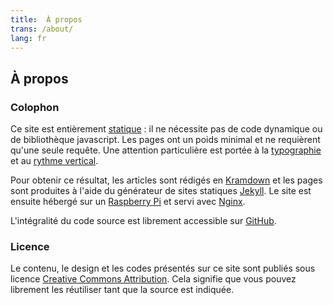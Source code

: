 ```yaml
---
title:  À propos
trans: /about/
lang: fr
---
```


## À propos

### Colophon
Ce site est entièrement [statique](https://fr.wikipedia.org/wiki/Page_web_statique) : il ne nécessite pas de code dynamique ou de bibliothèque javascript. Les pages ont un poids minimal et ne requièrent qu'une seule requête. Une attention particulière est portée à la [typographie](http://webtypography.net/) et au [rythme vertical](http://webtypography.net/2.2.2).

Pour obtenir ce résultat, les articles sont rédigés en [Kramdown](http://kramdown.gettalong.org/) et les pages sont produites à l'aide du générateur de sites statiques [Jekyll](http://jekyllrb.com/). Le site est ensuite hébergé sur un [Raspberry Pi](http://www.raspberrypi.org) et servi avec [Nginx](http://nginx.org). 

L'intégralité du code source est librement accessible sur [GitHub](https://github.com/sylvaindurand/sylvain.durand.tf).

### Licence
Le contenu, le design et les codes présentés sur ce site sont publiés sous licence [Creative Commons Attribution](http://creativecommons.org/licenses/by/4.0/). Cela signifie que vous pouvez librement les réutiliser tant que la source est indiquée.
